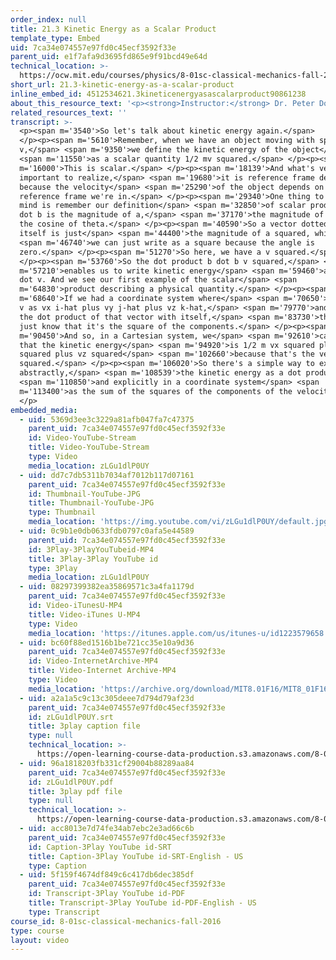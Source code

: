 ```yaml
---
order_index: null
title: 21.3 Kinetic Energy as a Scalar Product
template_type: Embed
uid: 7ca34e074557e97fd0c45ecf3592f33e
parent_uid: e1f7afa9d3695fd865e9f91bcd49e64d
technical_location: >-
  https://ocw.mit.edu/courses/physics/8-01sc-classical-mechanics-fall-2016/week-7-kinetic-energy-and-work/21.3-kinetic-energy-as-a-scalar-product/21.3-kinetic-energy-as-a-scalar-product
short_url: 21.3-kinetic-energy-as-a-scalar-product
inline_embed_id: 4512534621.3kineticenergyasascalarproduct90861238
about_this_resource_text: '<p><strong>Instructor:</strong> Dr. Peter Dourmashkin</p>'
related_resources_text: ''
transcript: >-
  <p><span m='3540'>So let's talk about kinetic energy again.</span>
  </p><p><span m='5610'>Remember, when we have an object moving with speed
  v,</span> <span m='9350'>we define the kinetic energy of the object</span>
  <span m='11550'>as a scalar quantity 1/2 mv squared.</span> </p><p><span
  m='16000'>This is scalar.</span> </p><p><span m='18139'>And what's very
  important to realize,</span> <span m='19680'>it is reference frame dependent
  because the velocity</span> <span m='25290'>of the object depends on what
  reference frame we're in.</span> </p><p><span m='29340'>One thing to keep in
  mind is remember our definition</span> <span m='32850'>of scalar product, a
  dot b is the magnitude of a,</span> <span m='37170'>the magnitude of v, times
  the cosine of theta.</span> </p><p><span m='40590'>So a vector dotted into
  itself is just</span> <span m='44400'>the magnitude of a squared, which</span>
  <span m='46740'>we can just write as a square because the angle is
  zero.</span> </p><p><span m='51270'>So here, we have a v squared.</span>
  </p><p><span m='53760'>So the dot product b dot b v squared,</span> <span
  m='57210'>enables us to write kinetic energy</span> <span m='59460'>as 1/2 m v
  dot v. And we see our first example of the scalar</span> <span
  m='64830'>product describing a physical quantity.</span> </p><p><span
  m='68640'>If we had a coordinate system where</span> <span m='70650'>we wrote
  v as vx i-hat plus vy j-hat plus vz k-hat,</span> <span m='79770'>and we took
  the dot product of that vector with itself,</span> <span m='83730'>then we
  just know that it's the square of the components.</span> </p><p><span
  m='90450'>And so, in a Cartesian system, we</span> <span m='92610'>can now say
  that the kinetic energy</span> <span m='94920'>is 1/2 m vx squared plus vy
  squared plus vz squared</span> <span m='102660'>because that's the velocity
  squared.</span> </p><p><span m='106020'>So there's a simple way to express,
  abstractly,</span> <span m='108539'>the kinetic energy as a dot product</span>
  <span m='110850'>and explicitly in a coordinate system</span> <span
  m='113400'>as the sum of the squares of the components of the velocity.</span>
  </p>
embedded_media:
  - uid: 5369d3ee3c3229a81afb047fa7c47375
    parent_uid: 7ca34e074557e97fd0c45ecf3592f33e
    id: Video-YouTube-Stream
    title: Video-YouTube-Stream
    type: Video
    media_location: zLGu1dlP0UY
  - uid: dd7c7db5311b7034af7012b117d07161
    parent_uid: 7ca34e074557e97fd0c45ecf3592f33e
    id: Thumbnail-YouTube-JPG
    title: Thumbnail-YouTube-JPG
    type: Thumbnail
    media_location: 'https://img.youtube.com/vi/zLGu1dlP0UY/default.jpg'
  - uid: 0c9b1e0db0633fdb0797c0afa5e44589
    parent_uid: 7ca34e074557e97fd0c45ecf3592f33e
    id: 3Play-3PlayYouTubeid-MP4
    title: 3Play-3Play YouTube id
    type: 3Play
    media_location: zLGu1dlP0UY
  - uid: 08297399382ea35869571c3a4fa1179d
    parent_uid: 7ca34e074557e97fd0c45ecf3592f33e
    id: Video-iTunesU-MP4
    title: Video-iTunes U-MP4
    type: Video
    media_location: 'https://itunes.apple.com/us/itunes-u/id1223579658'
  - uid: bc60f88ed1516b1be721cc35e10a9d36
    parent_uid: 7ca34e074557e97fd0c45ecf3592f33e
    id: Video-InternetArchive-MP4
    title: Video-Internet Archive-MP4
    type: Video
    media_location: 'https://archive.org/download/MIT8.01F16/MIT8_01F16_L21v03_360p.mp4'
  - uid: a2a1a5c9c13c305deee7d794d79af23d
    parent_uid: 7ca34e074557e97fd0c45ecf3592f33e
    id: zLGu1dlP0UY.srt
    title: 3play caption file
    type: null
    technical_location: >-
      https://open-learning-course-data-production.s3.amazonaws.com/8-01sc-classical-mechanics-fall-2016/a2a1a5c9c13c305deee7d794d79af23d_zLGu1dlP0UY.srt
  - uid: 96a1818203fb331cf29004b88289aa84
    parent_uid: 7ca34e074557e97fd0c45ecf3592f33e
    id: zLGu1dlP0UY.pdf
    title: 3play pdf file
    type: null
    technical_location: >-
      https://open-learning-course-data-production.s3.amazonaws.com/8-01sc-classical-mechanics-fall-2016/96a1818203fb331cf29004b88289aa84_zLGu1dlP0UY.pdf
  - uid: acc8013e7d74fe34ab7ebc2e3ad66c6b
    parent_uid: 7ca34e074557e97fd0c45ecf3592f33e
    id: Caption-3Play YouTube id-SRT
    title: Caption-3Play YouTube id-SRT-English - US
    type: Caption
  - uid: 5f159f4674df849c6c417db6dec385df
    parent_uid: 7ca34e074557e97fd0c45ecf3592f33e
    id: Transcript-3Play YouTube id-PDF
    title: Transcript-3Play YouTube id-PDF-English - US
    type: Transcript
course_id: 8-01sc-classical-mechanics-fall-2016
type: course
layout: video
---
```

